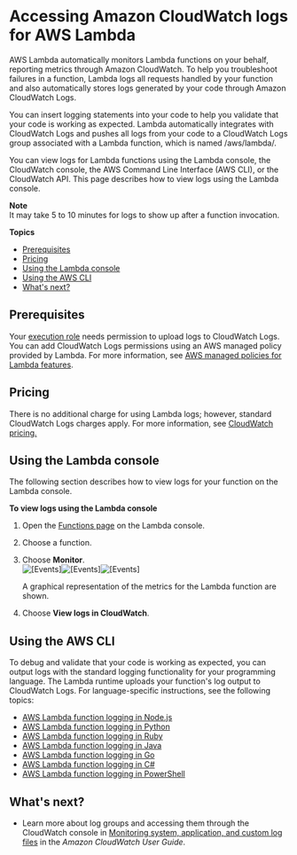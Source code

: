# Accessing Amazon CloudWatch logs for AWS Lambda<a name="monitoring-cloudwatchlogs"></a>

AWS Lambda automatically monitors Lambda functions on your behalf, reporting metrics through Amazon CloudWatch\. To help you troubleshoot failures in a function, Lambda logs all requests handled by your function and also automatically stores logs generated by your code through Amazon CloudWatch Logs\. 

You can insert logging statements into your code to help you validate that your code is working as expected\. Lambda automatically integrates with CloudWatch Logs and pushes all logs from your code to a CloudWatch Logs group associated with a Lambda function, which is named /aws/lambda/*<function name>*\.

You can view logs for Lambda functions using the Lambda console, the CloudWatch console, the AWS Command Line Interface \(AWS CLI\), or the CloudWatch API\. This page describes how to view logs using the Lambda console\.

**Note**  
It may take 5 to 10 minutes for logs to show up after a function invocation\.

**Topics**
+ [Prerequisites](#monitoring-cloudwatchlogs-prereqs)
+ [Pricing](#monitoring-cloudwatchlogs-pricing)
+ [Using the Lambda console](#monitoring-cloudwatchlogs-console)
+ [Using the AWS CLI](#monitoring-cloudwatchlogs-cli)
+ [What's next?](#monitoring-cloudwatchlogs-next-up)

## Prerequisites<a name="monitoring-cloudwatchlogs-prereqs"></a>

Your [execution role](lambda-intro-execution-role.md) needs permission to upload logs to CloudWatch Logs\. You can add CloudWatch Logs permissions using an AWS managed policy provided by Lambda\. For more information, see [AWS managed policies for Lambda features](lambda-intro-execution-role.md)\.

## Pricing<a name="monitoring-cloudwatchlogs-pricing"></a>

There is no additional charge for using Lambda logs; however, standard CloudWatch Logs charges apply\. For more information, see [CloudWatch pricing\.](https://aws.amazon.com/cloudwatch/pricing/)

## Using the Lambda console<a name="monitoring-cloudwatchlogs-console"></a>

The following section describes how to view logs for your function on the Lambda console\. 

**To view logs using the Lambda console**

1. Open the [Functions page](https://console.aws.amazon.com/lambda/home#/functions) on the Lambda console\.

1. Choose a function\.

1. Choose **Monitor**\.  
![\[Events\]](http://docs.aws.amazon.com/lambda/latest/dg/images/metrics-functions-list.png)![\[Events\]](http://docs.aws.amazon.com/lambda/latest/dg/)![\[Events\]](http://docs.aws.amazon.com/lambda/latest/dg/)

   A graphical representation of the metrics for the Lambda function are shown\.

1. Choose **View logs in CloudWatch**\.

## Using the AWS CLI<a name="monitoring-cloudwatchlogs-cli"></a>

To debug and validate that your code is working as expected, you can output logs with the standard logging functionality for your programming language\. The Lambda runtime uploads your function's log output to CloudWatch Logs\. For language\-specific instructions, see the following topics:
+  [AWS Lambda function logging in Node\.js](nodejs-logging.md) 
+  [AWS Lambda function logging in Python](python-logging.md) 
+  [AWS Lambda function logging in Ruby](ruby-logging.md) 
+  [AWS Lambda function logging in Java](java-logging.md) 
+  [AWS Lambda function logging in Go](golang-logging.md) 
+  [AWS Lambda function logging in C\#](csharp-logging.md) 
+  [AWS Lambda function logging in PowerShell](powershell-logging.md) 

## What's next?<a name="monitoring-cloudwatchlogs-next-up"></a>
+ Learn more about log groups and accessing them through the CloudWatch console in [Monitoring system, application, and custom log files](https://docs.aws.amazon.com/AmazonCloudWatch/latest/DeveloperGuide/WhatIsCloudWatchLogs.html) in the *Amazon CloudWatch User Guide*\.